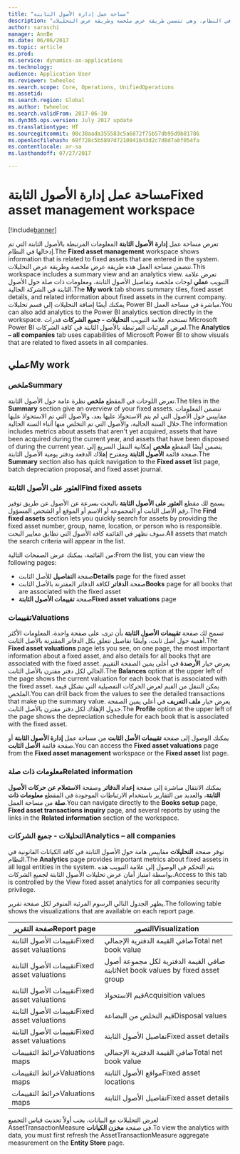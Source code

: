 ```yaml
---
title: "مساحة عمل إدارة الأصول الثابتة"
description: "يوفر هذا الموضوع معلومات حول مساحة عمل إدارة الأصول الثابتة. تعرض مساحة العمل هذه المعلومات المرتبطة بالأصول الثابتة التي تم إدخالها في النظام. وهي تتضمن طريقة عرض ملخصة وطريقة عرض التحليلات."
author: saraschi
manager: AnnBe
ms.date: 06/06/2017
ms.topic: article
ms.prod: 
ms.service: dynamics-ax-applications
ms.technology: 
audience: Application User
ms.reviewer: twheeloc
ms.search.scope: Core, Operations, UnifiedOperations
ms.assetid: 
ms.search.region: Global
ms.author: twheeloc
ms.search.validFrom: 2017-06-30
ms.dyn365.ops.version: July 2017 update
ms.translationtype: HT
ms.sourcegitcommit: 08c38aada355583c5a6872f75b57db95d9b81786
ms.openlocfilehash: 69f728c5b5897d7210941643d2c7d0d7abf054fa
ms.contentlocale: ar-sa
ms.lasthandoff: 07/27/2017

---
```


# <a name="fixed-asset-management-workspace"></a><span data-ttu-id="d691b-105">مساحة عمل إدارة الأصول الثابتة</span><span class="sxs-lookup"><span data-stu-id="d691b-105">Fixed asset management workspace</span></span>

[!include[banner](../includes/banner.md)]

<span data-ttu-id="d691b-106">تعرض مساحة عمل **إدارة الأصول الثابتة** المعلومات المرتبطة بالأصول الثابتة التي تم إدخالها في النظام.</span><span class="sxs-lookup"><span data-stu-id="d691b-106">The **Fixed asset management** workspace shows information that is related to fixed assets that are entered in the system.</span></span> <span data-ttu-id="d691b-107">تتضمن مساحة العمل هذه طريقة عرض ملخصة وطريقة عرض التحليلات.‬</span><span class="sxs-lookup"><span data-stu-id="d691b-107">This workspace includes a summary view and an analytics view.</span></span> <span data-ttu-id="d691b-108">تعرض علامة التبويب **عملي‬** لوحات ملخصة وتفاصيل الأصول الثابتة، ومعلومات ذات صلة حول الأصول الثابتة في الشركة الحالية.</span><span class="sxs-lookup"><span data-stu-id="d691b-108">The **My work** tab shows summary tiles, fixed asset details, and related information about fixed assets in the current company.</span></span> <span data-ttu-id="d691b-109">يمكنك أيضًا إضافة التحليلات إلى قسم تحليلات Power BI مباشرة في مساحة العمل.</span><span class="sxs-lookup"><span data-stu-id="d691b-109">You can also add analytics to the Power BI analytics section directly in the workspace.</span></span> <span data-ttu-id="d691b-110">تستخدم علامة التبويب **التحليلات - جميع الشركات‬** قدرات Microsoft Power BI لعرض المرئيات المرتبطة بالأصول الثابتة في كافة الشركات.</span><span class="sxs-lookup"><span data-stu-id="d691b-110">The **Analytics – all companies** tab uses capabilities of Microsoft Power BI to show visuals that are related to fixed assets in all companies.</span></span>

## <a name="my-work"></a><span data-ttu-id="d691b-111">عملي</span><span class="sxs-lookup"><span data-stu-id="d691b-111">My work</span></span>

### <a name="summary"></a><span data-ttu-id="d691b-112">ملخص</span><span class="sxs-lookup"><span data-stu-id="d691b-112">Summary</span></span>

<span data-ttu-id="d691b-113">تعرض اللوحات في المقطع **ملخص** نظرة عامة حول الأصول الثابتة.</span><span class="sxs-lookup"><span data-stu-id="d691b-113">The tiles in the **Summary** section give an overview of your fixed assets.</span></span> <span data-ttu-id="d691b-114">تتضمن المعلومات مقاييس حول الأصول التي لم يتم الاستحواذ عليها بعد، والأصول التي تم الاستحواذ عليها خلال السنة الحالية، والأصول التي تم التخلص منها أثناء السنة الحالية.</span><span class="sxs-lookup"><span data-stu-id="d691b-114">The information includes metrics about assets that aren't yet acquired, assets that have been acquired during the current year, and assets that have been disposed of during the current year.</span></span> <span data-ttu-id="d691b-115">يتضمن أيضًا المقطع **ملخص** إمكانية التنقل السريع إلى صفحة قائمة **الأصول الثابتة** ومقترح إهلاك الدفعة ودفتر يومية الأصول الثابتة.</span><span class="sxs-lookup"><span data-stu-id="d691b-115">The **Summary** section also has quick navigation to the **Fixed asset** list page, batch depreciation proposal, and fixed asset journal.</span></span>

### <a name="find-fixed-assets"></a><span data-ttu-id="d691b-116">العثور على الأصول الثابتة</span><span class="sxs-lookup"><span data-stu-id="d691b-116">Find fixed assets</span></span>

<span data-ttu-id="d691b-117">يسمح لك مقطع **العثور على الأصول الثابتة‬** بالبحث بسرعة عن الأصول عن طريق توفير رقم الأصل الثابت أو المجموعة أو الاسم أو الموقع أو الشخص المسؤول.</span><span class="sxs-lookup"><span data-stu-id="d691b-117">The **Find fixed assets** section lets you quickly search for assets by providing the fixed asset number, group, name, location, or person who is responsible.</span></span> <span data-ttu-id="d691b-118">سوف تظهر في القائمة كافة الأصول التي تطابق معايير البحث.</span><span class="sxs-lookup"><span data-stu-id="d691b-118">All assets that match the search criteria will appear in the list.</span></span>

<span data-ttu-id="d691b-119">من القائمة، يمكنك عرض الصفحات التالية:</span><span class="sxs-lookup"><span data-stu-id="d691b-119">From the list, you can view the following pages:</span></span>

 - <span data-ttu-id="d691b-120">صفحة **التفاصيل** للأصل الثابت</span><span class="sxs-lookup"><span data-stu-id="d691b-120">**Details** page for the fixed asset</span></span>
 - <span data-ttu-id="d691b-121">صفحة **الدفاتر** لكافة الدفاتر المقترنة بالأصل الثابت</span><span class="sxs-lookup"><span data-stu-id="d691b-121">**Books** page for all books that are associated with the fixed asset</span></span>
 - <span data-ttu-id="d691b-122">صفحة **تقييمات الأصول الثابتة**</span><span class="sxs-lookup"><span data-stu-id="d691b-122">**Fixed asset valuations** page</span></span>

### <a name="valuations"></a><span data-ttu-id="d691b-123">تقييمات</span><span class="sxs-lookup"><span data-stu-id="d691b-123">Valuations</span></span>

<span data-ttu-id="d691b-124">تسمح لك صفحة **تقييمات الأصول الثابتة** بأن ترى، على صفحة واحدة، المعلومات الأكثر أهمية حول أصل ثابت، وأيضًا تفاصيل تتعلق بكل الدفاتر المقترنة بالأصل الثابت.</span><span class="sxs-lookup"><span data-stu-id="d691b-124">The **Fixed asset valuations** page lets you see, on one page, the most important information about a fixed asset, and also details for all books that are associated with the fixed asset.</span></span> <span data-ttu-id="d691b-125">يعرض خيار **الأرصدة** في أعلى يمين الصفحة التقييم الحالي لكل دفتر مقترن بالأصل الثابت.</span><span class="sxs-lookup"><span data-stu-id="d691b-125">The **Balances** option at the upper left of the page shows the current valuation for each book that is associated with the fixed asset.</span></span> <span data-ttu-id="d691b-126">يمكن التنقل من القيم لعرض الحركات التفصيلية التي تشكل قيمة الملخص.</span><span class="sxs-lookup"><span data-stu-id="d691b-126">You can drill back from the values to see the detailed transactions that make up the summary value.</span></span> <span data-ttu-id="d691b-127">يعرض خيار **ملف التعريف** في أعلى يمين الصفحة جدول الإهلاك لكل دفتر مقترن بالأصل الثابت.</span><span class="sxs-lookup"><span data-stu-id="d691b-127">The **Profile** option at the upper left of the page shows the depreciation schedule for each book that is associated with the fixed asset.</span></span>

<span data-ttu-id="d691b-128">يمكنك الوصول إلى صفحة **تقييمات الأصل الثابت** من مساحة عمل **إدارة الأصول الثابتة** أو صفحة قائمة **الأصل الثابت**.</span><span class="sxs-lookup"><span data-stu-id="d691b-128">You can access the **Fixed asset valuations** page from the **Fixed asset management** workspace or the **Fixed asset** list page.</span></span>

### <a name="related-information"></a><span data-ttu-id="d691b-129">معلومات ذات صلة</span><span class="sxs-lookup"><span data-stu-id="d691b-129">Related information</span></span>

<span data-ttu-id="d691b-130">يمكنك الانتقال مباشرة إلى صفحة **إعداد الدفاتر** وصفحة **الاستعلام عن حركات الأصول الثابتة**، والعديد من التقارير باستخدام الارتباطات الموجودة في المقطع **معلومات ذات صلة‬** من مساحة العمل.</span><span class="sxs-lookup"><span data-stu-id="d691b-130">You can navigate directly to the **Books setup** page, **Fixed asset transactions inquiry** page, and several reports by using the links in the **Related information** section of the workspace.</span></span>

### <a name="analytics--all-companies"></a><span data-ttu-id="d691b-131">التحليلات - جميع الشركات</span><span class="sxs-lookup"><span data-stu-id="d691b-131">Analytics – all companies</span></span>

<span data-ttu-id="d691b-132">توفر صفحة **التحليلات** مقاييس هامة حول الأصول الثابتة في كافة الكيانات القانونية في النظام.</span><span class="sxs-lookup"><span data-stu-id="d691b-132">The **Analytics** page provides important metrics about fixed assets in all legal entities in the system.</span></span> <span data-ttu-id="d691b-133">يتم التحكم في الوصول إلى علامة التبويب هذه بواسطة امتياز أمان عرض تحليلات الأصول الثابتة لجميع الشركات‬.</span><span class="sxs-lookup"><span data-stu-id="d691b-133">Access to this tab is controlled by the View fixed asset analytics for all companies security privilege.</span></span>

<span data-ttu-id="d691b-134">يظهر الجدول التالي الرسوم المرئية المتوفر لكل صفحة تقرير.</span><span class="sxs-lookup"><span data-stu-id="d691b-134">The following table shows the visualizations that are available on each report page.</span></span>

| <span data-ttu-id="d691b-135">صفحة التقرير</span><span class="sxs-lookup"><span data-stu-id="d691b-135">Report page</span></span>            | <span data-ttu-id="d691b-136">التصور</span><span class="sxs-lookup"><span data-stu-id="d691b-136">Visualization</span></span>        |
|------------------------|----------------------|
| <span data-ttu-id="d691b-137">تقييمات الأصول الثابتة</span><span class="sxs-lookup"><span data-stu-id="d691b-137">Fixed asset valuations</span></span> | <span data-ttu-id="d691b-138">صافي القيمة الدفترية الإجمالي</span><span class="sxs-lookup"><span data-stu-id="d691b-138">Total net book value</span></span> |
| <span data-ttu-id="d691b-139">تقييمات الأصول الثابتة</span><span class="sxs-lookup"><span data-stu-id="d691b-139">Fixed asset valuations</span></span> | <span data-ttu-id="d691b-140">صافي القيمة الدفترية لكل مجموعة أصول ثابتة</span><span class="sxs-lookup"><span data-stu-id="d691b-140">Net book values by fixed asset group</span></span> |
| <span data-ttu-id="d691b-141">تقييمات الأصول الثابتة</span><span class="sxs-lookup"><span data-stu-id="d691b-141">Fixed asset valuations</span></span> | <span data-ttu-id="d691b-142">قيم الاستحواذ</span><span class="sxs-lookup"><span data-stu-id="d691b-142">Acquisition values</span></span> |
| <span data-ttu-id="d691b-143">تقييمات الأصول الثابتة</span><span class="sxs-lookup"><span data-stu-id="d691b-143">Fixed asset valuations</span></span> | <span data-ttu-id="d691b-144">قيم التخلص من البضاعة</span><span class="sxs-lookup"><span data-stu-id="d691b-144">Disposal values</span></span> |
| <span data-ttu-id="d691b-145">تقييمات الأصول الثابتة</span><span class="sxs-lookup"><span data-stu-id="d691b-145">Fixed asset valuations</span></span> | <span data-ttu-id="d691b-146">تفاصيل الأصول الثابتة</span><span class="sxs-lookup"><span data-stu-id="d691b-146">Fixed asset details</span></span> |
| <span data-ttu-id="d691b-147">خرائط التقييمات</span><span class="sxs-lookup"><span data-stu-id="d691b-147">Valuations maps</span></span>        | <span data-ttu-id="d691b-148">صافي القيمة الدفترية الإجمالي</span><span class="sxs-lookup"><span data-stu-id="d691b-148">Total net book value</span></span> |
| <span data-ttu-id="d691b-149">خرائط التقييمات</span><span class="sxs-lookup"><span data-stu-id="d691b-149">Valuations maps</span></span>        | <span data-ttu-id="d691b-150">مواقع الأصول الثابتة</span><span class="sxs-lookup"><span data-stu-id="d691b-150">Fixed asset locations</span></span> |
| <span data-ttu-id="d691b-151">خرائط التقييمات</span><span class="sxs-lookup"><span data-stu-id="d691b-151">Valuations maps</span></span>        | <span data-ttu-id="d691b-152">تفاصيل الأصول الثابتة</span><span class="sxs-lookup"><span data-stu-id="d691b-152">Fixed asset details</span></span> |

<span data-ttu-id="d691b-153">لعرض التحليلات مع البيانات، يجب أولاً تحديث قياس التجميع AssetTransactionMeasure في صفحة **مخزن الكيانات**.</span><span class="sxs-lookup"><span data-stu-id="d691b-153">To view the analytics with data, you must first refresh the AssetTransactionMeasure aggregate measurement on the **Entity Store** page.</span></span>

